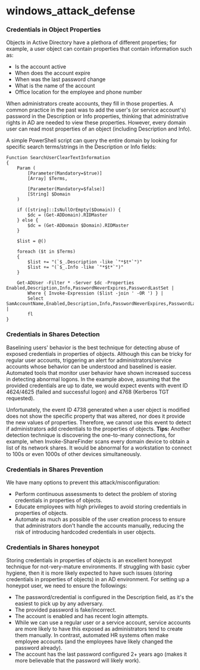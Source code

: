 # windows_attack_defense
### Credentials in Object Properties
Objects in Active Directory have a plethora of different properties; for example, a user object can contain properties that contain information such as:

- Is the account active
- When does the account expire
- When was the last password change
- What is the name of the account
- Office location for the employee and phone number

When administrators create accounts, they fill in those properties. A common practice in the past was to add the user's (or service account's) password in the Description or Info properties, thinking that administrative rights in AD are needed to view these properties. However, every domain user can read most properties of an object (including Description and Info).

A simple PowerShell script can query the entire domain by looking for specific search terms/strings in the Description or Info fields:
```
Function SearchUserClearTextInformation
{
    Param (
        [Parameter(Mandatory=$true)]
        [Array] $Terms,

        [Parameter(Mandatory=$false)]
        [String] $Domain
    )

    if ([string]::IsNullOrEmpty($Domain)) {
        $dc = (Get-ADDomain).RIDMaster
    } else {
        $dc = (Get-ADDomain $Domain).RIDMaster
    }

    $list = @()

    foreach ($t in $Terms)
    {
        $list += "(`$_.Description -like `"*$t*`")"
        $list += "(`$_.Info -like `"*$t*`")"
    }

    Get-ADUser -Filter * -Server $dc -Properties Enabled,Description,Info,PasswordNeverExpires,PasswordLastSet |
        Where { Invoke-Expression ($list -join ' -OR ') } | 
        Select SamAccountName,Enabled,Description,Info,PasswordNeverExpires,PasswordLastSet | 
        fl
}
```
### Credentials in Shares Detection
Baselining users' behavior is the best technique for detecting abuse of exposed credentials in properties of objects. Although this can be tricky for regular user accounts, triggering an alert for administrators/service accounts whose behavior can be understood and baselined is easier. Automated tools that monitor user behavior have shown increased success in detecting abnormal logons. In the example above, assuming that the provided credentials are up to date, we would expect events with event ID 4624/4625 (failed and successful logon) and 4768 (Kerberos TGT requested).

Unfortunately, the event ID 4738 generated when a user object is modified does not show the specific property that was altered, nor does it provide the new values of properties. Therefore, we cannot use this event to detect if administrators add credentials to the properties of objects.
**Tips:**
Another detection technique is discovering the one-to-many connections, for example, when Invoke-ShareFinder scans every domain device to obtain a list of its network shares. It would be abnormal for a workstation to connect to 100s or even 1000s of other devices simultaneously.

### Credentials in Shares Prevention
We have many options to prevent this attack/misconfiguration:

- Perform continuous assessments to detect the problem of storing credentials in properties of objects.
- Educate employees with high privileges to avoid storing credentials in properties of objects.
- Automate as much as possible of the user creation process to ensure that administrators don't handle the accounts manually, reducing the risk of introducing hardcoded credentials in user objects.

### Credentials in Shares honeypot
Storing credentials in properties of objects is an excellent honeypot technique for not-very-mature environments. If struggling with basic cyber hygiene, then it is more likely expected to have such issues (storing credentials in properties of objects) in an AD environment. For setting up a honeypot user, we need to ensure the followings:

- The password/credential is configured in the Description field, as it's the easiest to pick up by any adversary.
- The provided password is fake/incorrect.
- The account is enabled and has recent login attempts.
- While we can use a regular user or a service account, service accounts are more likely to have this exposed as administrators tend to create them manually. In contrast, automated HR systems often make employee accounts (and the employees have likely changed the password already).
- The account has the last password configured 2+ years ago (makes it more believable that the password will likely work).